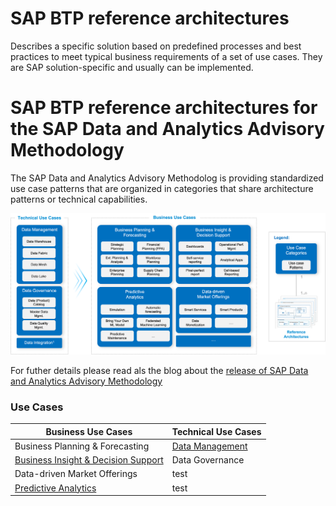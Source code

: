 # SAP BTP reference architectures

Describes a specific solution based on predefined processes and best practices to meet typical business requirements of a set of use cases. They are SAP solution-specific and usually can be implemented.

# SAP BTP reference architectures for the SAP Data and Analytics Advisory Methodology

The SAP Data and Analytics Advisory Methodolog is providing standardized use case patterns that are organized in categories that share architecture patterns or technical capabilities.

![](/data-analytics/images/use_cases.png)

For futher details please read als the blog about the [release of SAP Data and Analytics Advisory Methodology](https://blogs.sap.com/2023/03/15/release-of-sap-data-and-analytics-advisory-methodology/)

### Use Cases


| Business Use Cases  | Technical Use Cases |
| ------------- | ------------- |
| Business Planning & Forecasting  | [Data Management](data-management/README.md)  |
| [Business Insight & Decision Support](business-insight-and-decision-support/README.md)  | Data Governance  |
| Data-driven Market Offerings   | test |
| [Predictive Analytics](predictive-analytics/README.md)   | test  |

